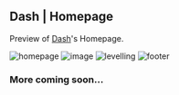 ## Dash | Homepage

Preview of [Dash](https://github.com/armfxl/dash)'s Homepage.

![homepage](https://user-images.githubusercontent.com/55296171/121445941-c5732d00-c992-11eb-9907-20acfe5dc3fb.png)
![image](https://user-images.githubusercontent.com/55296171/121446061-053a1480-c993-11eb-965e-b81fc21115f0.png)
![levelling](https://user-images.githubusercontent.com/55296171/121445960-cc9a3b00-c992-11eb-8420-3d183b925f88.png)
![footer](https://user-images.githubusercontent.com/55296171/121445999-e76caf80-c992-11eb-86e8-fbecec940e24.png)

### More coming soon...
